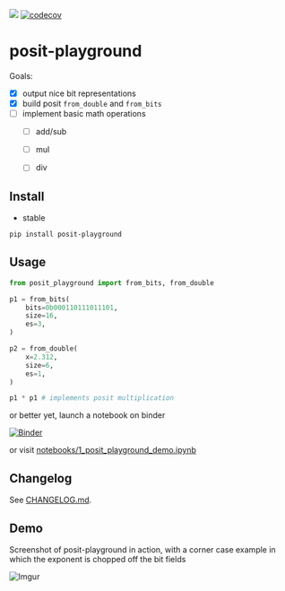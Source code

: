 <a href="https://github.com/urbanij/posit-playground/actions"><img src="https://github.com/urbanij/posit-playground/actions/workflows/main.yml/badge.svg"></a>
[![codecov](https://codecov.io/gh/urbanij/posit-playground/branch/main/graph/badge.svg?token=U37RUDDRN1)](https://codecov.io/gh/urbanij/posit-playground)
<!-- <a href="https://pypi.org/project/posit-playground/"><img src="https://img.shields.io/pypi/dm/posit-playground"></a> -->

# posit-playground

Goals:
- [x] output nice bit representations
- [x] build posit `from_double` and `from_bits`
- [ ] implement basic math operations
    - [ ] add/sub
    - [ ] mul
    - [ ] div


## Install

- stable

```sh
pip install posit-playground
```

<!-- - main

```sh
pip install git+https://github.com/urbanij/posit-playground.git
``` -->

## Usage

```python
from posit_playground import from_bits, from_double

p1 = from_bits(
    bits=0b000110111011101,
    size=16,
    es=3,
)

p2 = from_double(
    x=2.312,
    size=6,
    es=1,
)

p1 * p1 # implements posit multiplication
```

or better yet, launch a notebook on binder 

[![Binder](https://mybinder.org/badge_logo.svg)](https://mybinder.org/v2/gh/urbanij/posit-playground/HEAD?labpath=notebooks%2F1_posit_playground_demo.ipynb)

or visit [notebooks/1_posit_playground_demo.ipynb](https://github.com/urbanij/posit-playground/blob/main/notebooks/1_posit_playground_demo.ipynb)


## Changelog

See [CHANGELOG.md](changelog.md).

## Demo

<!-- [![asciicast](https://asciinema.org/a/455652.svg)](https://asciinema.org/a/455652) -->


Screenshot of posit-playground in action, with a corner case example in which the exponent is chopped off the bit fields

![Imgur](https://imgur.com/0M8USPC.jpg)

